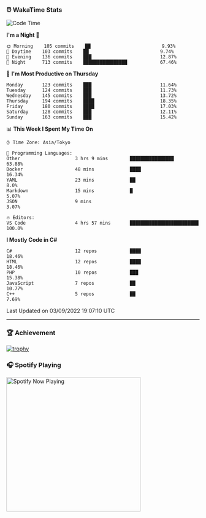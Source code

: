 ### ⏰ WakaTime Stats


<!--START_SECTION:waka-->
![Code Time](http://img.shields.io/badge/Code%20Time-492%20hrs%203%20mins-blue)

**I'm a Night 🦉** 

```text
🌞 Morning    105 commits    ██                          9.93% 
🌆 Daytime    103 commits    ██                          9.74% 
🌃 Evening    136 commits    ███                         12.87% 
🌙 Night      713 commits    ████████████████            67.46%

```
📅 **I'm Most Productive on Thursday** 

```text
Monday       123 commits    ███                         11.64% 
Tuesday      124 commits    ███                         11.73% 
Wednesday    145 commits    ███                         13.72% 
Thursday     194 commits    ████                        18.35% 
Friday       180 commits    ████                        17.03% 
Saturday     128 commits    ███                         12.11% 
Sunday       163 commits    ███                         15.42%

```


📊 **This Week I Spent My Time On** 

```text
⌚︎ Time Zone: Asia/Tokyo

💬 Programming Languages: 
Other                    3 hrs 9 mins        ████████████████            63.88% 
Docker                   48 mins             ████                        16.34% 
YAML                     23 mins             ██                          8.0% 
Markdown                 15 mins             █                           5.07% 
JSON                     9 mins                                          3.07%

🔥 Editors: 
VS Code                  4 hrs 57 mins       █████████████████████████   100.0%

```

**I Mostly Code in C#** 

```text
C#                       12 repos            ████                        18.46% 
HTML                     12 repos            ████                        18.46% 
PHP                      10 repos            ███                         15.38% 
JavaScript               7 repos             ██                          10.77% 
C++                      5 repos             ██                          7.69%

```



 Last Updated on 03/09/2022 19:07:10 UTC
<!--END_SECTION:waka-->

---

### 🏆 Achievement

[![trophy](https://github-profile-trophy.vercel.app/?username=Slime-hatena&theme=flat&no-bg=true&no-frame=true&column=8)](https://github.com/ryo-ma/github-profile-trophy)

### 🎧 Spotify Playing

[<img src="https://spotify-now-playing-slime-hatena.vercel.app/api/spotify-playing" alt="Spotify Now Playing" width="350" />](https://open.spotify.com/user/slime_hatena)

<!--
**Slime-hatena/Slime-hatena** is a ✨ _special_ ✨ repository because its `README.md` (this file) appears on your GitHub profile.

Here are some ideas to get you started:

- 🔭 I’m currently working on ...
- 🌱 I’m currently learning ...
- 👯 I’m looking to collaborate on ...
- 🤔 I’m looking for help with ...
- 💬 Ask me about ...
- 📫 How to reach me: ...
- 😄 Pronouns: ...
- ⚡ Fun fact: ...
-->
